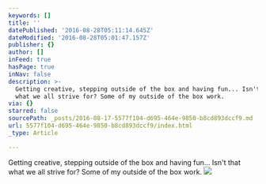 ```yaml
---
keywords: []
title: ''
datePublished: '2016-08-28T05:11:14.645Z'
dateModified: '2016-08-28T05:01:47.157Z'
publisher: {}
author: []
inFeed: true
hasPage: true
inNav: false
description: >-
  Getting creative, stepping outside of the box and having fun... Isn't that
  what we all strive for? Some of my outside of the box work.
via: {}
starred: false
sourcePath: _posts/2016-08-17-5577f104-d695-464e-9850-b8cd893dccf9.md
url: 5577f104-d695-464e-9850-b8cd893dccf9/index.html
_type: Article

---
```

Getting creative, stepping outside of the box and having fun... Isn't that what we all strive for? Some of my outside of the box work.
![](https://imgflo.herokuapp.com/graph/vahj1ThiexotieMo/d9b1f89929d6240c30fd6306c4fd77fc/croprotate.jpg?cropheight=960&cropwidth=944&degrees=0&input=https%3A%2F%2Fthe-grid-user-content.s3-us-west-2.amazonaws.com%2F1209de1e-df88-4d2d-987d-893ca8078bdd.jpg&x=8&y=0)